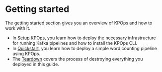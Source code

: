 # Getting started

The getting started section gives you an overview of KPOps and how to work with it.

- In [Setup KPOps](./setup.md), you learn how to deploy the necessary infrastructure for running Kafka pipelines and how to install the KPOps CLI.
- In [Quickstart](./quick-start.md), you learn how to deploy a simple word counting pipeline using KPOps.
- The [Teardown](./teardown.md) covers the process of destroying everything you deployed in this guide.
